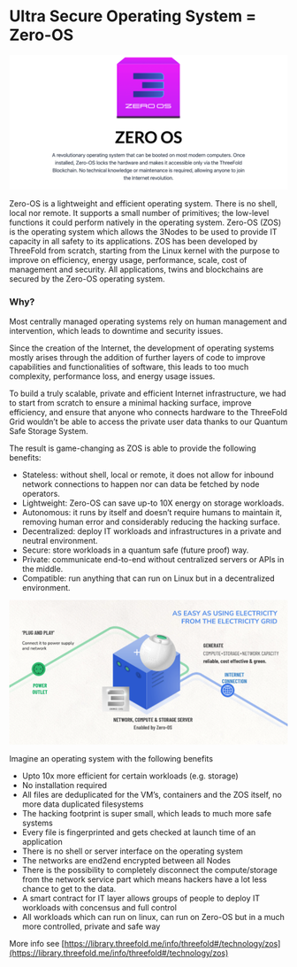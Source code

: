 # Ultra Secure Operating System = Zero-OS

![alt_text](img/zero_os.png )


Zero-OS is a lightweight and efficient operating system. There is no shell, local nor remote. It supports a small number of primitives; the low-level functions it could perform natively in the operating system. Zero-OS (ZOS) is the operating system which allows the 3Nodes to be used to provide IT capacity in all safety to its applications. ZOS has been developed by ThreeFold from scratch, starting from the Linux kernel with the purpose to improve on efficiency, energy usage, performance, scale, cost of management and security. All applications, twins and blockchains are secured by the Zero-OS operating system.


### Why?

Most centrally managed operating systems rely on human management and intervention, which leads to downtime and security issues.

Since the creation of the Internet, the development of operating systems mostly arises through the addition of further layers of code to improve capabilities and functionalities of software, this leads to too much complexity, performance loss, and energy usage issues.

To build a truly scalable, private and efficient Internet infrastructure, we had to start from scratch to ensure a minimal hacking surface, improve efficiency, and ensure that anyone who connects hardware to the ThreeFold Grid wouldn’t be able to access the private user data thanks to our Quantum Safe Storage System.

The result is game-changing as ZOS is able to provide the following benefits:



* Stateless: without shell, local or remote, it does not allow for inbound network connections to happen nor can data be fetched by node operators.
* Lightweight: Zero-OS can save up-to 10X energy on storage workloads.
* Autonomous: it runs by itself and doesn’t require humans to maintain it, removing human error and considerably reducing the hacking surface.
* Decentralized: deploy IT workloads and infrastructures in a private and neutral environment.
* Secure: store workloads in a quantum safe (future proof) way.
* Private: communicate end-to-end without centralized servers or APIs in the middle.
* Compatible: run anything that can run on Linux but in a decentralized environment.

![alt_text](img/zero_os_server.png )

Imagine an operating system with the following benefits

* Upto 10x more efficient for certain workloads (e.g. storage)
* No installation required
* All files are deduplicated for the VM’s, containers and the ZOS itself, no more data duplicated filesystems
* The hacking footprint is super small, which leads to much more safe systems
* Every file is fingerprinted and gets checked at launch time of an application
* There is no shell or server interface on the operating system
* The networks are end2end encrypted between all Nodes
* There is the possibility to completely disconnect the compute/storage from the network service part which means hackers have a lot less chance to get to the data.
* A smart contract for IT layer allows groups of people to deploy IT workloads with concensus and full control
* All workloads which can run on linux, can run on Zero-OS but in a much more controlled, private and safe way

More info see [https://library.threefold.me/info/threefold#/technology/zos](https://library.threefold.me/info/threefold#/technology/zos) 
